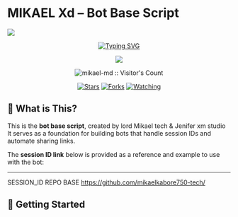 # MIKAEL Xd – Bot Base Script

   <a><img src='https://files.catbox.moe/hb543e.jpg'/></a>
<p align="center">
<p align="center">
  <a href="https://git.io/typing-svg"><img src="https://readme-typing-svg.demolab.com?font=EB+Garamond&weight=800&size=28&duration=4000&pause=1000&random=false&width=435&lines=+•mikael+md+★⃝•;MULTI-DEVICE+WHATSAPP+BOT;DEVELOPED+BY+MIKAEL+TECH+&+Jenifer+xm+studio+;RELEASED+DATE+1%2F9%2F2024." alt="Typing SVG" /></a>
 </p>
<p align="center">
<img src="https://imgur.com/a/IKuv5pX.jpg"/> 
<p align="center"><img src="https://profile-counter.glitch.me/{mikaelkabore750-tech-1}/count.svg" alt="mikael-md :: Visitor's Count" /></p>
<p align="center">
<a href="https://github.com/mikaelkabore750-tech/mikael-md/stargazers/"><img title="Stars" src="https://img.shields.io/github/stars/mikaelkabore750-tech/mikael-md?color=blue&style=flat-square"></a>
<a href="https://github.com/mikaelkabore750-tech/mikael-md/network/members"><img title="Forks" src="https://img.shields.io/github/forks/mikaelkabore750-tech/mikael-md?color=red&style=flat-square"></a>
<a href="https://github.com/mikaelkabore750-tech/mikael-md/watchers"><img title="Watching" src="https://img.shields.io/github/watchers/mikaelkabore750-tech/mikael-md?label=Watchers&color=blue&style=flat-square"></a>



  
## 🤖 What is This?

This is the **bot base script**, created by lord Mikael tech & Jenifer xm studio 
It serves as a foundation for building bots that handle session IDs and automate sharing links.

The **session ID link** below is provided as a reference and example to use with the bot:



---

SESSION_ID REPO BASE
https://github.com/mikaelkabore750-tech/

## 🚀 Getting Started


